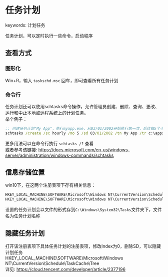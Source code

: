 # 任务计划

keywords: 计划任务  

任务计划，可以定时执行一些命令，启动程序  


## 查看方式
### 图形化
Win+R，输入 `taskschd.msc` 回车，即可查看所有任务计划  

### 命令行
任务计划还可以使用schtasks命令操作，允许管理员创建、删除、查询、更改、运行和中止本地或远程系统上的计划任务。  
举个例子：  
```bat
:: 创建任务计划"My App"，执行myapp.exe，从03/01/2002开始执行第一次，后续每5个小时执行一次
schtasks /create /sc hourly /mo 5 /sd 03/01/2002 /tn My App /tr c:\apps\myapp.exe
```
更多用法可以在命令行执行 `schtasks /?` 查看  
或者参考该链接: https://docs.microsoft.com/en-us/windows-server/administration/windows-commands/schtasks  


## 信息存储位置
win10下，在这两个注册表项下存有相关信息：  
```r
HKEY_LOCAL_MACHINE\SOFTWARE\Microsoft\Windows NT\CurrentVersion\Schedule\TaskCache\Tree
HKEY_LOCAL_MACHINE\SOFTWARE\Microsoft\Windows NT\CurrentVersion\Schedule\TaskCache\Tasks
```

设置的任务计划会以文件的形式存到`C:\Windows\System32\Tasks`文件夹下，文件名为任务计划名称  


## 隐藏任务计划  
打开该注册表项下具体任务计划的注册表项，修改Index为0，删除SD，可以隐藏计划任务  
HKEY_LOCAL_MACHINE\SOFTWARE\Microsoft\Windows NT\CurrentVersion\Schedule\TaskCache\Tree  
详见: https://cloud.tencent.com/developer/article/2377196  
